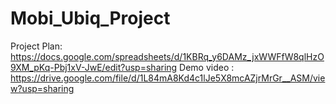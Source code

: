 # Mobi_Ubiq_Project
Project Plan: https://docs.google.com/spreadsheets/d/1KBRq_y6DAMz_jxWWFfW8qlHzO9XM_pKq-Pbj1xV-JwE/edit?usp=sharing
Demo video : https://drive.google.com/file/d/1L84mA8Kd4c1lJe5X8mcAZjrMrGr__ASM/view?usp=sharing
